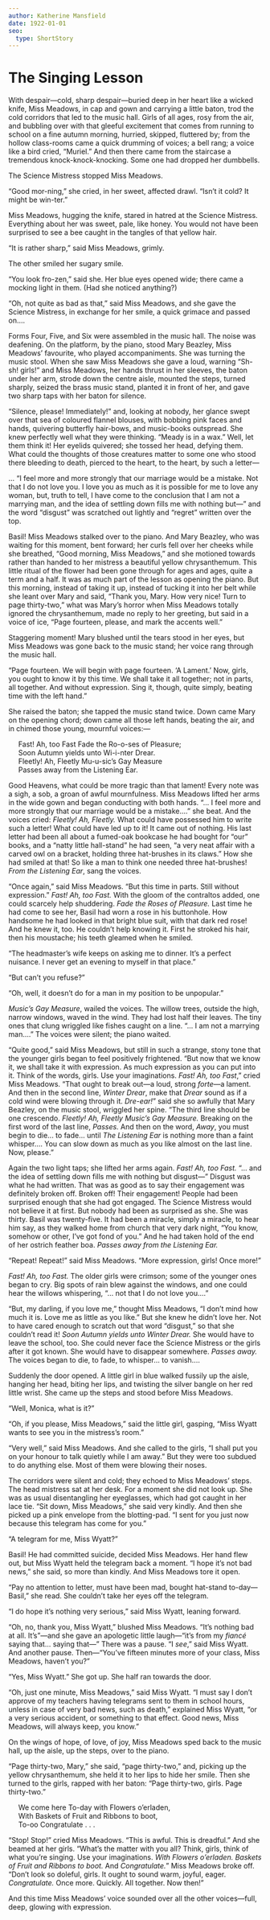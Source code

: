```yaml
---
author: Katherine Mansfield
date: 1922-01-01
seo:
  type: ShortStory
---
```

# The Singing Lesson

<p class="introductory-section">With despair—cold, sharp despair—buried deep in her heart like a wicked
knife, Miss Meadows, in cap and gown and carrying a little baton, trod
the cold corridors that led to the music hall. Girls of all ages, rosy
from the air, and bubbling over with that gleeful excitement that comes
from running to school on a fine autumn morning, hurried, skipped,
fluttered by; from the hollow class-rooms came a quick drumming of
voices; a bell rang; a voice like a bird cried, “Muriel.” And then
there came from the staircase a tremendous knock-knock-knocking. Some
one had dropped her dumbbells.</p>

The Science Mistress stopped Miss Meadows.

“Good mor-ning,” she cried, in her sweet, affected drawl. “Isn’t it
cold? It might be win-ter.”

Miss Meadows, hugging the knife, stared in hatred at the Science
Mistress. Everything about her was sweet, pale, like honey. You would
not have been surprised to see a bee caught in the tangles of that
yellow hair.

“It is rather sharp,” said Miss Meadows, grimly.

The other smiled her sugary smile.

“You look fro-zen,” said she. Her blue eyes opened wide; there came a
mocking light in them. (Had she noticed anything?)

“Oh, not quite as bad as that,” said Miss Meadows, and she gave the
Science Mistress, in exchange for her smile, a quick grimace and passed
on....

Forms Four, Five, and Six were assembled in the music hall. The noise
was deafening. On the platform, by the piano, stood Mary Beazley, Miss
Meadows’ favourite, who played accompaniments. She was turning the
music stool. When she saw Miss Meadows she gave a loud, warning “Sh-sh!
girls!” and Miss Meadows, her hands thrust in her sleeves, the baton
under her arm, strode down the centre aisle, mounted the steps, turned
sharply, seized the brass music stand, planted it in front of her, and
gave two sharp taps with her baton for silence.

“Silence, please! Immediately!” and, looking at nobody, her glance
swept over that sea of coloured flannel blouses, with bobbing pink
faces and hands, quivering butterfly hair-bows, and music-books
outspread. She knew perfectly well what they were thinking. “Meady is
in a wax.” Well, let them think it! Her eyelids quivered; she tossed
her head, defying them. What could the thoughts of those creatures
matter to some one who stood there bleeding to death, pierced to the
heart, to the heart, by such a letter—

... “I feel more and more strongly that our marriage would be a
mistake. Not that I do not love you. I love you as much as it is
possible for me to love any woman, but, truth to tell, I have come to
the conclusion that I am not a marrying man, and the idea of settling
down fills me with nothing but—” and the word “disgust” was scratched
out lightly and “regret” written over the top.

Basil! Miss Meadows stalked over to the piano. And Mary Beazley, who
was waiting for this moment, bent forward; her curls fell over her
cheeks while she breathed, “Good morning, Miss Meadows,” and she
motioned towards rather than handed to her mistress a beautiful yellow
chrysanthemum. This little ritual of the flower had been gone through
for ages and ages, quite a term and a half. It was as much part of the
lesson as opening the piano. But this morning, instead of taking it up,
instead of tucking it into her belt while she leant over Mary and said,
“Thank you, Mary. How very nice! Turn to page thirty-two,” what was
Mary’s horror when Miss Meadows totally ignored the chrysanthemum, made
no reply to her greeting, but said in a voice of ice, “Page fourteen,
please, and mark the accents well.”

Staggering moment! Mary blushed until the tears stood in her eyes, but
Miss Meadows was gone back to the music stand; her voice rang through
the music hall.

“Page fourteen. We will begin with page fourteen. ‘A Lament.’ Now,
girls, you ought to know it by this time. We shall take it all
together; not in parts, all together. And without expression. Sing it,
though, quite simply, beating time with the left hand.”

She raised the baton; she tapped the music stand twice. Down came Mary
on the opening chord; down came all those left hands, beating the air,
and in chimed those young, mournful voices:—

&nbsp;&nbsp;&nbsp;&nbsp; Fast! Ah, too Fast Fade the Ro-o-ses of Pleasure;<br />
&nbsp;&nbsp;&nbsp;&nbsp; Soon Autumn yields unto Wi-i-nter Drear.<br />
&nbsp;&nbsp;&nbsp;&nbsp; Fleetly! Ah, Fleetly Mu-u-sic’s Gay Measure<br />
&nbsp;&nbsp;&nbsp;&nbsp; Passes away from the Listening Ear.<br />

Good Heavens, what could be more tragic than that lament! Every note
was a sigh, a sob, a groan of awful mournfulness. Miss Meadows lifted
her arms in the wide gown and began conducting with both hands. “... I
feel more and more strongly that our marriage would be a mistake....”
she beat. And the voices cried: _Fleetly! Ah, Fleetly._ What could have
possessed him to write such a letter! What could have led up to it! It
came out of nothing. His last letter had been all about a fumed-oak
bookcase he had bought for “our” books, and a “natty little hall-stand”
he had seen, “a very neat affair with a carved owl on a bracket,
holding three hat-brushes in its claws.” How she had smiled at that! So
like a man to think one needed three hat-brushes! _From the Listening
Ear_, sang the voices.

“Once again,” said Miss Meadows. “But this time in parts. Still without
expression.” _Fast! Ah, too Fast._ With the gloom of the contraltos
added, one could scarcely help shuddering. _Fade the Roses of
Pleasure._ Last time he had come to see her, Basil had worn a rose in
his buttonhole. How handsome he had looked in that bright blue suit,
with that dark red rose! And he knew it, too. He couldn’t help knowing
it. First he stroked his hair, then his moustache; his teeth gleamed
when he smiled.

“The headmaster’s wife keeps on asking me to dinner. It’s a perfect
nuisance. I never get an evening to myself in that place.”

“But can’t you refuse?”

“Oh, well, it doesn’t do for a man in my position to be unpopular.”

_Music’s Gay Measure_, wailed the voices. The willow trees, outside the
high, narrow windows, waved in the wind. They had lost half their
leaves. The tiny ones that clung wriggled like fishes caught on a line.
“... I am not a marrying man....” The voices were silent; the piano
waited.

“Quite good,” said Miss Meadows, but still in such a strange, stony
tone that the younger girls began to feel positively frightened. “But
now that we know it, we shall take it with expression. As much
expression as you can put into it. Think of the words, girls. Use your
imaginations. _Fast! Ah, too Fast_,” cried Miss Meadows. “That ought to
break out—a loud, strong _forte_—a lament. And then in the second line,
_Winter Drear_, make that _Drear_ sound as if a cold wind were blowing
through it. _Dre-ear!_” said she so awfully that Mary Beazley, on the
music stool, wriggled her spine. “The third line should be one
crescendo. _Fleetly! Ah, Fleetly Music’s Gay Measure._ Breaking on the
first word of the last line, _Passes._ And then on the word, _Away_,
you must begin to die... to fade... until _The Listening Ear_ is
nothing more than a faint whisper.... You can slow down as much as you
like almost on the last line. Now, please.”

Again the two light taps; she lifted her arms again. _Fast! Ah, too
Fast._ “... and the idea of settling down fills me with nothing but
disgust—” Disgust was what he had written. That was as good as to say
their engagement was definitely broken off. Broken off! Their
engagement! People had been surprised enough that she had got engaged.
The Science Mistress would not believe it at first. But nobody had been
as surprised as she. She was thirty. Basil was twenty-five. It had been
a miracle, simply a miracle, to hear him say, as they walked home from
church that very dark night, “You know, somehow or other, I’ve got fond
of you.” And he had taken hold of the end of her ostrich feather boa.
_Passes away from the Listening Ear._

“Repeat! Repeat!” said Miss Meadows. “More expression, girls! Once
more!”

_Fast! Ah, too Fast._ The older girls were crimson; some of the younger
ones began to cry. Big spots of rain blew against the windows, and one
could hear the willows whispering, “... not that I do not love you....”

“But, my darling, if you love me,” thought Miss Meadows, “I don’t mind
how much it is. Love me as little as you like.” But she knew he didn’t
love her. Not to have cared enough to scratch out that word “disgust,”
so that she couldn’t read it! _Soon Autumn yields unto Winter Drear._
She would have to leave the school, too. She could never face the
Science Mistress or the girls after it got known. She would have to
disappear somewhere. _Passes away._ The voices began to die, to fade,
to whisper... to vanish....

Suddenly the door opened. A little girl in blue walked fussily up the
aisle, hanging her head, biting her lips, and twisting the silver
bangle on her red little wrist. She came up the steps and stood before
Miss Meadows.

“Well, Monica, what is it?”

“Oh, if you please, Miss Meadows,” said the little girl, gasping, “Miss
Wyatt wants to see you in the mistress’s room.”

“Very well,” said Miss Meadows. And she called to the girls, “I shall
put you on your honour to talk quietly while I am away.” But they were
too subdued to do anything else. Most of them were blowing their noses.

The corridors were silent and cold; they echoed to Miss Meadows’ steps.
The head mistress sat at her desk. For a moment she did not look up.
She was as usual disentangling her eyeglasses, which had got caught in
her lace tie. “Sit down, Miss Meadows,” she said very kindly. And then
she picked up a pink envelope from the blotting-pad. “I sent for you
just now because this telegram has come for you.”

“A telegram for me, Miss Wyatt?”

Basil! He had committed suicide, decided Miss Meadows. Her hand flew
out, but Miss Wyatt held the telegram back a moment. “I hope it’s not
bad news,” she said, so more than kindly. And Miss Meadows tore it
open.

“Pay no attention to letter, must have been mad, bought hat-stand
to-day—Basil,” she read. She couldn’t take her eyes off the telegram.

“I do hope it’s nothing very serious,” said Miss Wyatt, leaning
forward.

“Oh, no, thank you, Miss Wyatt,” blushed Miss Meadows. “It’s nothing
bad at all. It’s”—and she gave an apologetic little laugh—“it’s from my
_fiancé_ saying that... saying that—” There was a pause. “I _see_,”
said Miss Wyatt. And another pause. Then—“You’ve fifteen minutes more
of your class, Miss Meadows, haven’t you?”

“Yes, Miss Wyatt.” She got up. She half ran towards the door.

“Oh, just one minute, Miss Meadows,” said Miss Wyatt. “I must say I
don’t approve of my teachers having telegrams sent to them in school
hours, unless in case of very bad news, such as death,” explained Miss
Wyatt, “or a very serious accident, or something to that effect. Good
news, Miss Meadows, will always keep, you know.”

On the wings of hope, of love, of joy, Miss Meadows sped back to the
music hall, up the aisle, up the steps, over to the piano.

“Page thirty-two, Mary,” she said, “page thirty-two,” and, picking up
the yellow chrysanthemum, she held it to her lips to hide her smile.
Then she turned to the girls, rapped with her baton: “Page thirty-two,
girls. Page thirty-two.”

&nbsp;&nbsp;&nbsp;&nbsp; We come here To-day with Flowers o’erladen,<br />
&nbsp;&nbsp;&nbsp;&nbsp; With Baskets of Fruit and Ribbons to boot,<br />
&nbsp;&nbsp;&nbsp;&nbsp; To-oo Congratulate . . .<br />

“Stop! Stop!” cried Miss Meadows. “This is awful. This is dreadful.”
And she beamed at her girls. “What’s the matter with you all? Think,
girls, think of what you’re singing. Use your imaginations. _With
Flowers o’erladen. Baskets of Fruit and Ribbons to boot._ And
_Congratulate._” Miss Meadows broke off. “Don’t look so doleful, girls.
It ought to sound warm, joyful, eager. _Congratulate._ Once more.
Quickly. All together. Now then!”

And this time Miss Meadows’ voice sounded over all the other
voices—full, deep, glowing with expression.
